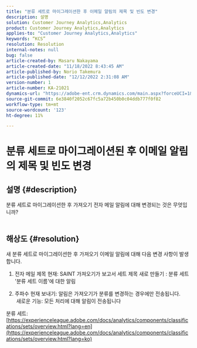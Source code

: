 ```yaml
---
title: "분류 세트로 마이그레이션한 후 이메일 알림의 제목 및 빈도 변경"
description: 설명
solution: Customer Journey Analytics,Analytics
product: Customer Journey Analytics,Analytics
applies-to: "Customer Journey Analytics,Analytics"
keywords: “KCS”
resolution: Resolution
internal-notes: null
bug: false
article-created-by: Masaru Nakayama
article-created-date: "11/18/2022 8:43:45 AM"
article-published-by: Norio Takemura
article-published-date: "12/12/2022 2:31:08 AM"
version-number: 1
article-number: KA-21021
dynamics-url: "https://adobe-ent.crm.dynamics.com/main.aspx?forceUCI=1&pagetype=entityrecord&etn=knowledgearticle&id=cb889f1b-1d67-ed11-9561-6045bd006239"
source-git-commit: 6e3840f2052c67fc5a72b450b0c04ddb777f0f82
workflow-type: tm+mt
source-wordcount: '123'
ht-degree: 11%

---
```


# 분류 세트로 마이그레이션된 후 이메일 알림의 제목 및 빈도 변경

## 설명 {#description}

분류 세트로 마이그레이션한 후 가져오기 전자 메일 알림에 대해 변경되는 것은 무엇입니까?
<br> 

## 해상도 {#resolution}


새 분류 세트로 마이그레이션한 후 가져오기 이메일 알림에 대해 다음 변경 사항이 발생합니다.



1. 전자 메일 제목 현재: SAINT 가져오기가 보고서 세트 제목 새로 만들기 : 분류 세트 &#39;분류 세트 이름&#39;에 대한 알림

2. 주파수 현재 보내기: 알림은 가져오기가 분류를 변경하는 경우에만 전송됩니다.
   새로운 기능: 모든 처리에 대해 알림이 전송됩니다

분류 세트:
[https://experienceleague.adobe.com/docs/analytics/components/classifications/sets/overview.html?lang=en](https://experienceleague.adobe.com/docs/analytics/components/classifications/sets/overview.html?lang=ko)
